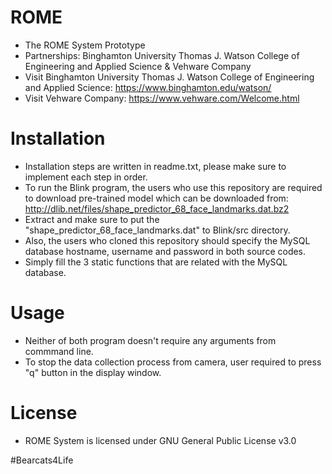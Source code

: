 # ROME
* The ROME System Prototype
* Partnerships: Binghamton University Thomas J. Watson College of Engineering and Applied Science & Vehware Company
* Visit Binghamton University Thomas J. Watson College of Engineering and Applied Science: https://www.binghamton.edu/watson/
* Visit Vehware Company: https://www.vehware.com/Welcome.html
# Installation
* Installation steps are written in readme.txt, please make sure to implement each step in order.
* To run the Blink program, the users who use this repository are required to download pre-trained model which can be downloaded from: http://dlib.net/files/shape_predictor_68_face_landmarks.dat.bz2
* Extract and make sure to put the "shape_predictor_68_face_landmarks.dat" to Blink/src directory.
* Also, the users who cloned this repository should specify the MySQL database hostname, username and password in both source codes.
* Simply fill the 3 static functions that are related with the MySQL database. 
# Usage
* Neither of both program doesn't require any arguments from commmand line.
* To stop the data collection process from camera, user required to press "q" button in the display window.

# License
* ROME System is licensed under GNU General Public License v3.0

#Bearcats4Life

